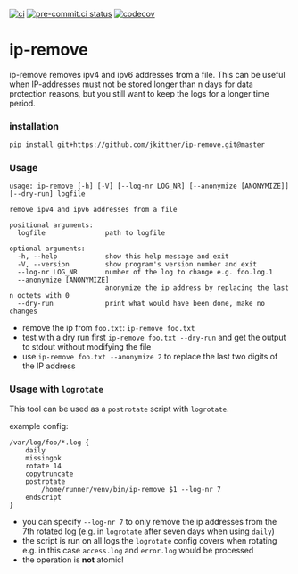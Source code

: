 [![ci](https://github.com/jkittner/ip-remove/workflows/ci/badge.svg)](https://github.com/jkittner/ip-remove/actions?query=workflow%3Aci)
[![pre-commit.ci status](https://results.pre-commit.ci/badge/github/jkittner/ip-remove/master.svg)](https://results.pre-commit.ci/latest/github/jkittner/ip-remove/master)
[![codecov](https://codecov.io/gh/jkittner/ip-remove/branch/master/graph/badge.svg)](https://codecov.io/gh/jkittner/ip-remove)

# ip-remove

ip-remove removes ipv4 and ipv6 addresses from a file. This can be useful when IP-addresses must not be stored longer than n days for data protection reasons, but you still want to keep the logs for a longer time period.

### installation

```bash
pip install git+https://github.com/jkittner/ip-remove.git@master
```

### Usage

```console
usage: ip-remove [-h] [-V] [--log-nr LOG_NR] [--anonymize [ANONYMIZE]] [--dry-run] logfile

remove ipv4 and ipv6 addresses from a file

positional arguments:
  logfile               path to logfile

optional arguments:
  -h, --help            show this help message and exit
  -V, --version         show program's version number and exit
  --log-nr LOG_NR       number of the log to change e.g. foo.log.1
  --anonymize [ANONYMIZE]
                        anonymize the ip address by replacing the last n octets with 0
  --dry-run             print what would have been done, make no changes
```

- remove the ip from `foo.txt`: `ip-remove foo.txt`
- test with a dry run first `ip-remove foo.txt --dry-run` and get the output to stdout without modifying the file
- use `ip-remove foo.txt --anonymize 2` to replace the last two digits of the IP address

### Usage with `logrotate`

This tool can be used as a `postrotate` script with `logrotate`.

example config:

```console
/var/log/foo/*.log {
    daily
    missingok
    rotate 14
    copytruncate
    postrotate
        /home/runner/venv/bin/ip-remove $1 --log-nr 7
    endscript
}
```

- you can specify `--log-nr 7` to only remove the ip addresses from the 7th rotated log (e.g. in `logrotate` after seven days when using `daily`)
- the script is run on all logs the `logrotate` config covers when rotating e.g. in this case `access.log` and `error.log` would be processed
- the operation is **not** atomic!
